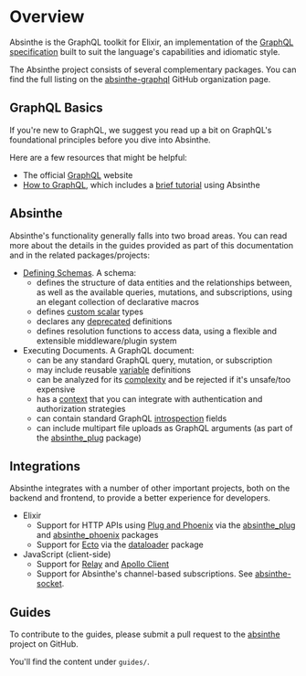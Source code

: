 # Overview

Absinthe is the GraphQL toolkit for Elixir, an implementation of the [GraphQL specification](https://github.com/graphql-elixir/graphql) built to suit the language's capabilities and idiomatic style.

The Absinthe project consists of several complementary packages. You can find the full listing on the [absinthe-graphql](https://github.com/absinthe-graphql) GitHub organization page.

## GraphQL Basics

If you're new to GraphQL, we suggest you read up a bit on GraphQL's foundational principles before you dive into Absinthe.

Here are a few resources that might be helpful:

- The official [GraphQL](http://graphql.org/) website
- [How to GraphQL](https://www.howtographql.com/), which includes a [brief tutorial](https://www.howtographql.com/graphql-elixir/0-introduction/) using Absinthe

## Absinthe

Absinthe's functionality generally falls into two broad areas. You can read more about the details in the guides provided as part of this documentation and in the related packages/projects:

* [Defining Schemas](schemas.md). A schema:
  * defines the structure of data entities and the relationships between, as well as the available queries, mutations, and subscriptions, using an elegant collection of declarative macros
  * defines [custom scalar](custom-scalars.md) types
  * declares any [deprecated](deprecation.md) definitions
  * defines resolution functions to access data, using a flexible and extensible middleware/plugin system
* Executing Documents. A GraphQL document:
  * can be any standard GraphQL query, mutation, or subscription
  * may include reusable [variable](variables.md) definitions
  * can be analyzed for its [complexity](complexity-analysis.md) and be rejected if it's unsafe/too expensive
  * has a [context](context-and-authentication.md) that you can integrate with authentication and authorization strategies
  * can contain standard GraphQL [introspection](introspection.md) fields
  * can include multipart file uploads as GraphQL arguments (as part of the [absinthe_plug](https://hex.pm/packages/absinthe_plug) package)

## Integrations

Absinthe integrates with a number of other important projects, both on the backend and frontend, to provide a better experience for developers.

* Elixir
  * Support for HTTP APIs using [Plug and Phoenix](plug-phoenix.md) via the [absinthe_plug](https://hex.pm/packages/absinthe_plug) and [absinthe_phoenix](https://hex.pm/packages/absinthe_phoenix) packages
  * Support for [Ecto](https://hex.pm/packages/ecto) via the [dataloader](https://github.com/absinthe-graphql/dataloader) package
* JavaScript (client-side)
  * Support for [Relay](relay.md) and [Apollo Client](apollo.md)
  * Support for Absinthe's channel-based subscriptions. See [absinthe-socket](https://github.com/absinthe-graphql/absinthe-socket).

## Guides

To contribute to the guides, please submit a pull request to the [absinthe](https://github.com/absinthe-graphql/absinthe) project on GitHub.

You'll find the content under `guides/`.
